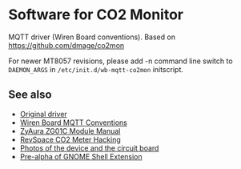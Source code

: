 # Software for CO2 Monitor


MQTT driver (Wiren Board conventions).
Based on https://github.com/dmage/co2mon


For newer MT8057 revisions, please add -n command line switch to `DAEMON_ARGS`
in `/etc/init.d/wb-mqtt-co2mon` initscript.

## See also

  * [Original driver](https://github.com/dmage/co2mon)
  * [Wiren Board MQTT Conventions](https://github.com/contactless/homeui/blob/contactless/conventions.md)
  * [ZyAura ZG01C Module Manual](http://www.zyaura.com/support/manual/pdf/ZyAura_CO2_Monitor_ZG01C_Module_ApplicationNote_141120.pdf)
  * [RevSpace CO2 Meter Hacking](https://revspace.nl/CO2MeterHacking)
  * [Photos of the device and the circuit board](http://habrahabr.ru/company/masterkit/blog/248403/)
  * [Pre-alpha of GNOME Shell Extension](https://github.com/dmage/gnome-shell-extensions-co2mon)
